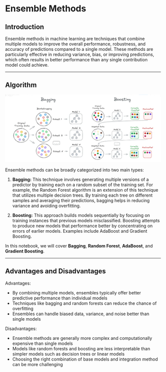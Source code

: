 # Ensemble Methods

## Introduction

Ensemble methods in machine learning are techniques that combine multiple models to improve the overall performance, robustness, and accuracy of predictions compared to a single model. These methods are particularly effective in reducing variance, bias, or improving predictions, which often results in better performance than any single contribution model could achieve.

---

## Algorithm

<p align="center">
    <img src="ensemble.png">
</p>

Ensemble methods can be broadly categorized into two main types:

1. **Bagging:** This technique involves generating multiple versions of a predictor by training each on a random subset of the training set. For example, the Random Forest algorithm is an extension of this technique that utilizes multiple decision trees. By training each tree on different samples and averaging their predictions, bagging helps in reducing variance and avoiding overfitting.

2. **Boosting:** This approach builds models sequentially by focusing on training instances that previous models misclassified. Boosting attempts to produce new models that performance better by concentrating on errors of earlier models. Examples include AdaBoost and Gradient Boosting.

In this notebook, we will cover **Bagging**, **Random Forest**, **AdaBoost**, and **Gradient Boosting**.

---

## Advantages and Disadvantages
Advantages:
- By combining multiple models, ensembles typically offer better predictive performance than individual models
- Techniques like bagging and random forests can reduce the chance of overfitting
- Ensembles can handle biased data, variance, and noise better than single models

Disadvantages:
- Ensemble methods are generally more complex and computationally expensive than single models
- Models like random forests and boosting are less interpretable than simpler models such as decision trees or linear models
- Choosing the right combination of base models and integration method can be more challenging
